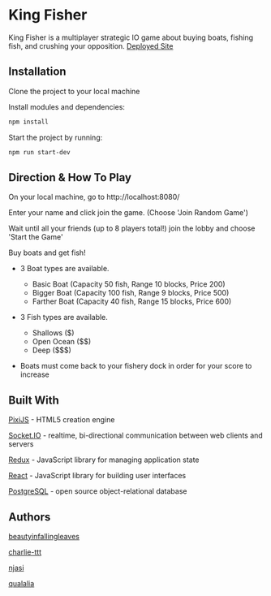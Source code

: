 # King Fisher

King Fisher is a multiplayer strategic IO game about buying boats, fishing fish, and crushing your opposition.
[Deployed Site](https://kingfishergame.herokuapp.com/)

## Installation

Clone the project to your local machine

Install modules and dependencies:

```bash
npm install
```

Start the project by running:

```bash
npm run start-dev
```

## Direction & How To Play

On your local machine, go to http://localhost:8080/

Enter your name and click join the game. (Choose 'Join Random Game')

Wait until all your friends (up to 8 players total!) join the lobby and choose 'Start the Game'

Buy boats and get fish!

* 3 Boat types are available.

  * Basic Boat (Capacity 50 fish, Range 10 blocks, Price 200)
  * Bigger Boat (Capacity 100 fish, Range 9 blocks, Price 500)
  * Farther Boat (Capacity 40 fish, Range 15 blocks, Price 600)

* 3 Fish types are available.

  * Shallows (\$)
  * Open Ocean (\$\$)
  * Deep (\$\$\$)

* Boats must come back to your fishery dock in order for your score to increase

## Built With

[PixiJS](https://pixijs.io/) - HTML5 creation engine

[Socket.IO](https://socket.io/) - realtime, bi-directional communication between web clients and servers

[Redux](https://redux.js.org/) - JavaScript library for managing application state

[React](https://reactjs.org/) - JavaScript library for building user interfaces

[PostgreSQL](https://www.postgresql.org/) - open source object-relational database

## Authors

[beautyinfallingleaves](https://github.com/beautyinfallingleaves)

[charlie-ttt](https://github.com/charlie-ttt)

[njasi](https://github.com/njasi)

[qualalia](https://github.com/qualalia)
